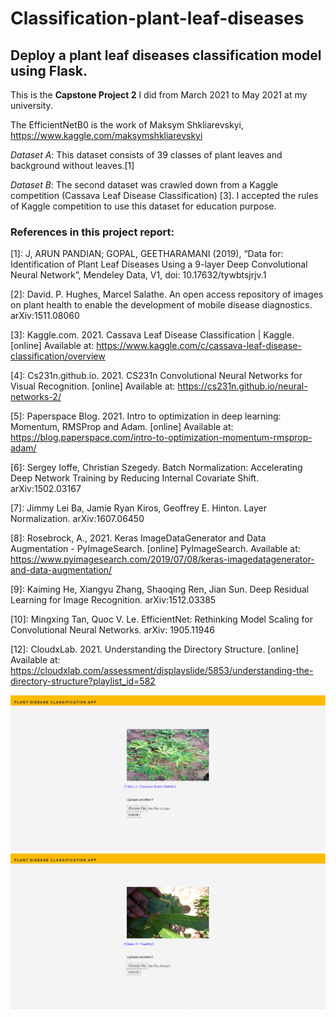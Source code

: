 # Classification-plant-leaf-diseases
## Deploy a plant leaf diseases classification model using Flask.
This is the **Capstone Project 2** I did from March 2021 to May 2021 at my university.

The EfficientNetB0 is the work of Maksym Shkliarevskyi, https://www.kaggle.com/maksymshkliarevskyi

*Dataset A*: This dataset consists of 39 classes of plant leaves and background without leaves.[1]

*Dataset B*: The second dataset was crawled down from a Kaggle competition (Cassava Leaf Disease Classification) [3]. I accepted the rules of Kaggle competition to use this dataset for education purpose.

### References in this project report:
[1]: J, ARUN PANDIAN; GOPAL, GEETHARAMANI (2019), “Data for: Identification of Plant Leaf Diseases Using a 9-layer Deep Convolutional Neural Network”, Mendeley Data, V1, doi: 10.17632/tywbtsjrjv.1

[2]: David. P. Hughes, Marcel Salathe. An open access repository of images on plant health to enable the development of mobile disease diagnostics. arXiv:1511.08060

[3]: Kaggle.com. 2021. Cassava Leaf Disease Classification | Kaggle. [online] Available at: <https://www.kaggle.com/c/cassava-leaf-disease-classification/overview> 

[4]: Cs231n.github.io. 2021. CS231n Convolutional Neural Networks for Visual Recognition. [online] Available at: <https://cs231n.github.io/neural-networks-2/> 

[5]:  Paperspace Blog. 2021. Intro to optimization in deep learning: Momentum, RMSProp and Adam. [online] Available at: <https://blog.paperspace.com/intro-to-optimization-momentum-rmsprop-adam/> 

[6]: Sergey Ioffe, Christian Szegedy. Batch Normalization: Accelerating Deep Network Training by Reducing Internal Covariate Shift. arXiv:1502.03167 

[7]: Jimmy Lei Ba, Jamie Ryan Kiros, Geoffrey E. Hinton. Layer Normalization. arXiv:1607.06450

[8]: Rosebrock, A., 2021. Keras ImageDataGenerator and Data Augmentation - PyImageSearch. [online] PyImageSearch. Available at: <https://www.pyimagesearch.com/2019/07/08/keras-imagedatagenerator-and-data-augmentation/> 

[9]: Kaiming He, Xiangyu Zhang, Shaoqing Ren, Jian Sun. Deep Residual Learning for Image Recognition. arXiv:1512.03385

[10]: Mingxing Tan, Quoc V. Le. EfficientNet: Rethinking Model Scaling for Convolutional Neural Networks. arXiv: 1905.11946

[11]: <https://www.kaggle.com/maksymshkliarevskyi/cassava-leaf-disease-best-keras-cnn> 

[12]: CloudxLab. 2021. Understanding the Directory Structure. [online] Available at: <https://cloudxlab.com/assessment/displayslide/5853/understanding-the-directory-structure?playlist_id=582> 

![Github logo](https://github.com/ToDucThanh/Classification-plant-leaf-diseases/blob/master/Image-Classification-App/img1.png)
![Github logo](https://github.com/ToDucThanh/Classification-plant-leaf-diseases/blob/master/Image-Classification-App/img2.png)
